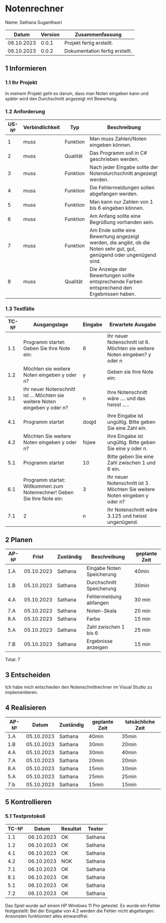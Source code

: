 # Notenrechner

Name: Sathana Suganthasri

| Datum | Version | Zusammenfassung                                              |
| ----- | ------- | ------------------------------------------------------------ |
| 06.10.2023 | 0.0.1     | Projekt fertig erstellt.|
| 06.10.2023 | 0.0.2     | Dokumentation fertig erstellt.|


## 1 Informieren

### 1.1 Ihr Projekt

In meinem Projekt geht es darum, dass man Noten eingeben kann und später wird den Durchschnitt angezeigt mit Bewertung. 

### 1.2 Anforderung

| US-№ | Verbindlichkeit | Typ  | Beschreibung                       |
| ---- | --------------- | ---- | ---------------------------------- |
| 1 | muss | Funktion | Man muss Zahlen/Noten eingeben können. |
| 2 | muss | Qualität | Das Programm soll in C# geschrieben werden.|
| 3 | muss | Funktion | Nach jeder Eingabe sollte der Notendurchschnitt angezeigt werden. |
| 4 | muss | Funktion | Die Fehlermeldungen sollen abgefangen werden.|
| 5 | muss | Funktion | Man kann nur Zahlen von 1 bis 6 eingeben können.|
| 6 | muss | Funktion | Am Anfang sollte eine Begrüßung vorhanden sein.|
| 7 | muss | Funktion | Am Ende sollte eine Bewertung angezeigt werden, die angibt, ob die Noten sehr gut, gut, genügend oder ungenügend sind.|
| 8 | muss| Qualität| Die Anzeige der Bewertungen sollte entsprechende Farben entsprechend den Ergebnissen haben.|



### 1.3 Testfälle

| TC-№ | Ausgangslage | Eingabe | Erwartete Ausgabe |
| ---- | ------------ | ------- | ----------------- |
| 1.1 | Programm startet: Geben Sie Ihre Note ein: | 6 | Ihr neuer Notenschnitt ist 6. Möchten sie weitere Noten eingeben? y oder n | 
| 1.2 | Möchten sie weitere Noten eingeben y oder n? | y | Geben sie Ihre Note ein: |
| 3.1 | Ihr neuer Notenschnitt ist ... Möchten sie weitere Noten eingeben y oder n? | n | Ihre Notenschnitt wäre .... und das heisst .....  |
| 4.1 | Programm startet | doqjd | Ihre Eingabe ist ungültig. Bitte geben Sie eine Zahl ein.|
| 4.2 | Möchten Sie weitere Noten eingeben y oder n?| fojwe | Ihre Eingabe ist ungültig. Bitte geben Sie eine y oder n.|
| 5.1 | Programm startet | 10 | Bitte geben Sie eine Zahl zwischen 1 und 6 ein. |
| 6.1 | Programm startet: Willkommen zum Notenrechner! Geben Sie Ihre Note ein:  | 3 | Ihr neuer Notenschnitt ist 3. Möchten Sie weitere Noten eingeben y oder n? |
| 7.1 | 2 | n | Ihr Notenschnitt wäre 3.125 und heisst ungenügend. |


## 2 Planen

| AP-№ | Frist | Zuständig | Beschreibung | geplante Zeit |
| ---- | ----- | --------- | ------------ | ------------- |
| 1.A | 05.10.2023 | Sathana | Eingabe Noten Speicherung | 40min |
| 1.B | 05.10.2023 | Sathana | Durchschnitt Speicherung  | 30min |
| 4.A | 05.10.2023 | Sathana | Fehlermeldung abfangen | 30 min|         
| 7.A | 05.10.2023 | Sathana | Noten-Skala | 20 min |
| 8.A | 05.10.2023 | Sathana | Farbe | 15 min|
| 5.A | 05.10.2023 | Sathana | Zahl zwischen 1 bis 6 | 25 min |
| 7.B | 05.10.2023 | Sathana | Ergebnisse anzeigen| 15 min |


Total: 7


## 3 Entscheiden

Ich habe mich entschieden den Notenschnittrechner im Visual Studio zu implementieren.


## 4 Realisieren

| AP-№ | Datum | Zuständig | geplante Zeit | tatsächliche Zeit |
| ---- | ----- | --------- | ------------- | ----------------- |
| 1.A  | 05.10.2023 | Sathana | 40min | 35min |
| 1.B  | 05.10.2023 | Sathana | 30min | 20min |
| 4.A  | 05.10.2023 | Sathana | 30min | 40min |
| 7.A  | 05.10.2023 | Sathana | 20min | 20min|
| 8.A  | 05.10.2023 | Sathana | 15min | 10min |
| 5.A  | 05.10.2023 | Sathana | 25min | 25min |
| 7.b  | 05.10.2023 | Sathana | 15min | 15min |


## 5 Kontrollieren

### 5.1 Testprotokoll

| TC-№ | Datum | Resultat | Tester |
| ---- | ----- | -------- | ------ |
| 1.1  | 06.10.2023 | OK | Sathana |
| 1.2  | 06.10.2023 | OK | Sathana |
| 4.1  | 06.10.2023 | OK | Sathana |
| 4.2  | 06.10.2023 | NOK| Sathana |
| 7.1  | 06.10.2023 | OK | Sathana |
| 8.1  | 06.10.2023 | OK | Sathana |
| 5.1  | 06.10.2023 | OK | Sathana |
| 7.2  | 06.10.2023 | OK | Sathana |

Das Spiel wurde auf einem HP Windows 11 Pro getestet. Es wurde ein Fehler festgestellt: Bei der Eingabe von 4.2 werden die Fehler nicht abgefangen. Ansonsten funktioniert alles einwandfrei.

